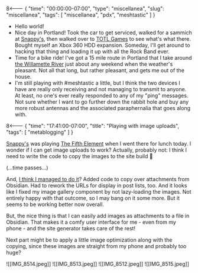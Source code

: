 8<--- { "time": "00:00:00-07:00", "type": "miscellanea", "slug": "miscellanea", "tags": [ "miscellanea", "pdx", "meshtastic" ] }

- Hello world!
- Nice day in Portland! Took the car to get serviced, walked for a sammich at [Snappy's](https://www.makeitsnappys.com/), then walked over to [TOTL Games](https://totlgames.com/) to see what's what there. Bought myself an Xbox 360 HDD expansion. Someday, I'll get around to hacking that thing and loading it up with all the Rock Band ever.
- Time for a bike ride! I've got a 15 mile route in Portland that I take around [the Willamette River](https://en.wikipedia.org/wiki/Willamette_River) just about any weekend when the weather's pleasant. Not all that long, but rather pleasant, and gets me out of the house.
- I'm still playing with #meshtastic a little, but I think the two devices I have are really only receiving and not managing to transmit to anyone. At least, no one's ever really responded to any of my "ping" messages. Not sure whether I want to go further down the rabbit hole and buy any more robust antennas and the associated paraphernalia that goes along with.

8<--- { "time": "17:41:00-07:00", "title": "Playing with image uploads", "tags": [ "metablogging" ] }

[Snappy's](https://www.makeitsnappys.com/) was playing [The Fifth Element](https://www.imdb.com/title/tt0119116/) when I went there for lunch today. I wonder if I can get image uploads to work? Actually, probably not: I think I need to write the code to copy the images to the site build 🤔

(...time passes...)

And, [I think I managed to do it](https://github.com/lmorchard/blog.lmorchard.com/commit/0712506fa593928d8ae4a9b05871aa13b132d37f)? Added code to copy over attachments from Obsidian. Had to rework the URLs for display in post lists, too. And it looks like I fixed my image gallery component by not lazy-loading the images. Not entirely happy with that outcome, so I may bang on it some more. But it seems to be working better now overall.

But, the nice thing is that I can easily add images as attachments to a file in Obsidian. That makes it a comfy user interface for me - even from my phone - and the site generator takes care of the rest!

Next part might be to apply a little image optimization along with the copying, since these images are straight from my phone and probably too huge?

<image-gallery>
![[IMG_8514.jpeg]]
![[IMG_8513.jpeg]]
![[IMG_8512.jpeg]]
![[IMG_8515.jpeg]]
</image-gallery>

